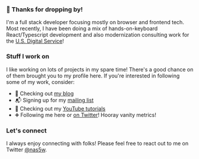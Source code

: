 ### 👋 Thanks for dropping by!

I'm a full stack developer focusing mostly on browser and frontend tech. Most recently, I have been doing a mix of hands-on-keyboard React/Typescript development and also modernization consulting work for the [U.S. Digital Service](https://usds.gov)!

### Stuff I work on

I like working on lots of projects in my spare time! There's a good chance on of them brought you to my profile here. If you're interested in following some of my work, consider:

- 📝 Checking out [my blog](https://typeofnan.dev)
- 📬 Signing up for my [mailing list](https://buttondown.email/devtuts)
- 🎥 Checking out my [YouTube tutorials](http://youtube.com/c/devtutsco)
- ➕ Following me here or [on Twitter](https://twitter.com/intent/follow?screen_name=nas5w)! Hooray vanity metrics!

### Let's connect

I always enjoy connecting with folks! Please feel free to react out to me on Twitter [@nas5w](https://twitter.com/nas5w).
